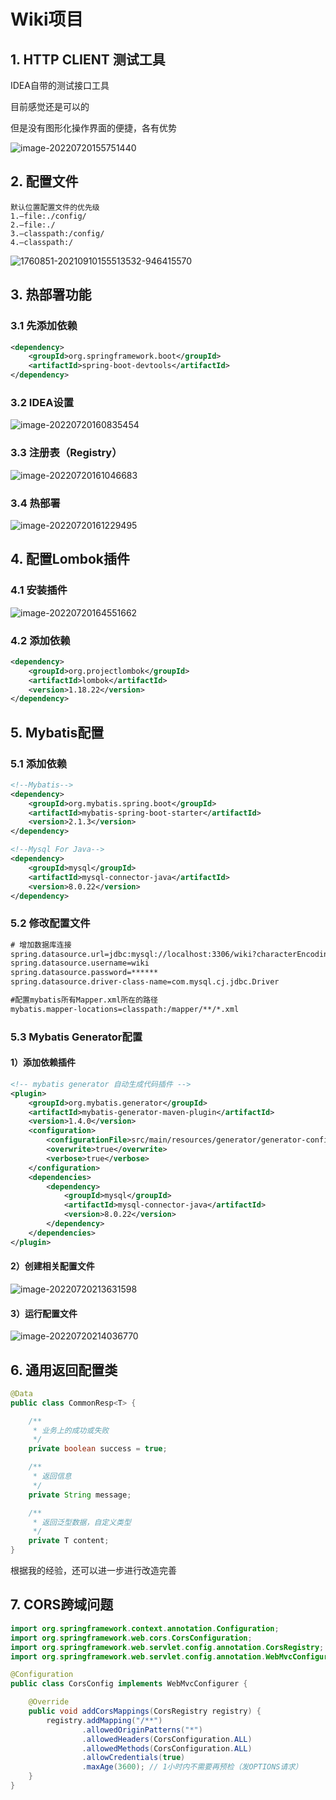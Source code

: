 # Wiki项目

## 1. HTTP CLIENT 测试工具

IDEA自带的测试接口工具

目前感觉还是可以的

但是没有图形化操作界面的便捷，各有优势

![image-20220720155751440](https://echochao.oss-cn-hangzhou.aliyuncs.com/img/20220720155751.png)

## 2. 配置文件

```
默认位置配置文件的优先级
1.–file:./config/
2.–file:./
3.–classpath:/config/
4.–classpath:/
```

![1760851-20210910155513532-946415570](https://echochao.oss-cn-hangzhou.aliyuncs.com/img/20220720160117.png)

## 3. 热部署功能

### 3.1 先添加依赖

```xml
<dependency>
    <groupId>org.springframework.boot</groupId>
    <artifactId>spring-boot-devtools</artifactId>
</dependency>
```

### 3.2 IDEA设置

![image-20220720160835454](https://echochao.oss-cn-hangzhou.aliyuncs.com/img/20220720160835.png)

### 3.3 注册表（Registry）

![image-20220720161046683](https://echochao.oss-cn-hangzhou.aliyuncs.com/img/20220720161046.png)

### 3.4 热部署

![image-20220720161229495](https://echochao.oss-cn-hangzhou.aliyuncs.com/img/20220720161229.png)

## 4. 配置Lombok插件

### 4.1 安装插件

![image-20220720164551662](https://echochao.oss-cn-hangzhou.aliyuncs.com/img/20220720164551.png)

### 4.2 添加依赖

```xml
<dependency>
    <groupId>org.projectlombok</groupId>
    <artifactId>lombok</artifactId>
    <version>1.18.22</version>
</dependency>
```

## 5. Mybatis配置

### 5.1 添加依赖

```xml
<!--Mybatis-->
<dependency>
    <groupId>org.mybatis.spring.boot</groupId>
    <artifactId>mybatis-spring-boot-starter</artifactId>
    <version>2.1.3</version>
</dependency>

<!--Mysql For Java-->
<dependency>
    <groupId>mysql</groupId>
    <artifactId>mysql-connector-java</artifactId>
    <version>8.0.22</version>
</dependency>
```

### 5.2 修改配置文件

```xml
# 增加数据库连接
spring.datasource.url=jdbc:mysql://localhost:3306/wiki?characterEncoding=UTF8&autoReconnect=true&serverTimezone=Asia/Shanghai&allowMultiQueries=true
spring.datasource.username=wiki
spring.datasource.password=******
spring.datasource.driver-class-name=com.mysql.cj.jdbc.Driver

#配置mybatis所有Mapper.xml所在的路径
mybatis.mapper-locations=classpath:/mapper/**/*.xml
```

### 5.3 Mybatis Generator配置

#### 1）添加依赖插件

```xml
<!-- mybatis generator 自动生成代码插件 -->
<plugin>
    <groupId>org.mybatis.generator</groupId>
    <artifactId>mybatis-generator-maven-plugin</artifactId>
    <version>1.4.0</version>
    <configuration>
        <configurationFile>src/main/resources/generator/generator-config.xml</configurationFile>
        <overwrite>true</overwrite>
        <verbose>true</verbose>
    </configuration>
    <dependencies>
        <dependency>
            <groupId>mysql</groupId>
            <artifactId>mysql-connector-java</artifactId>
            <version>8.0.22</version>
        </dependency>
    </dependencies>
</plugin>
```

#### 2）创建相关配置文件

![image-20220720213631598](https://echochao.oss-cn-hangzhou.aliyuncs.com/img/20220720213631.png)

#### 3）运行配置文件

![image-20220720214036770](https://echochao.oss-cn-hangzhou.aliyuncs.com/img/20220720214036.png)

## 6. 通用返回配置类

```JAVA
@Data
public class CommonResp<T> {

    /**
     * 业务上的成功或失败
     */
    private boolean success = true;

    /**
     * 返回信息
     */
    private String message;

    /**
     * 返回泛型数据，自定义类型
     */
    private T content;
}
```

根据我的经验，还可以进一步进行改造完善

## 7. CORS跨域问题

```JAVA
import org.springframework.context.annotation.Configuration;
import org.springframework.web.cors.CorsConfiguration;
import org.springframework.web.servlet.config.annotation.CorsRegistry;
import org.springframework.web.servlet.config.annotation.WebMvcConfigurer;

@Configuration
public class CorsConfig implements WebMvcConfigurer {

    @Override
    public void addCorsMappings(CorsRegistry registry) {
        registry.addMapping("/**")
                .allowedOriginPatterns("*")
                .allowedHeaders(CorsConfiguration.ALL)
                .allowedMethods(CorsConfiguration.ALL)
                .allowCredentials(true)
                .maxAge(3600); // 1小时内不需要再预检（发OPTIONS请求）
    }
}
```

